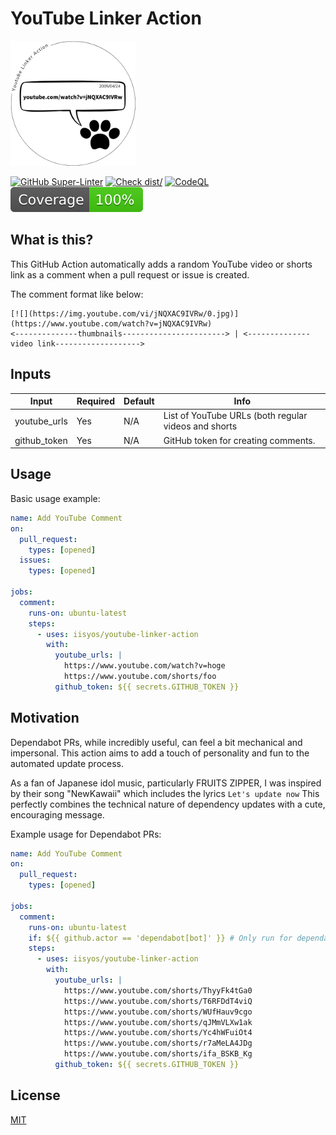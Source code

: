 # YouTube Linker Action

<img src="./icon.png" width="200" height="200">

[![GitHub Super-Linter](https://github.com/actions/typescript-action/actions/workflows/linter.yml/badge.svg)](https://github.com/super-linter/super-linter)
[![Check dist/](https://github.com/actions/typescript-action/actions/workflows/check-dist.yml/badge.svg)](https://github.com/actions/typescript-action/actions/workflows/check-dist.yml)
[![CodeQL](https://github.com/actions/typescript-action/actions/workflows/codeql-analysis.yml/badge.svg)](https://github.com/actions/typescript-action/actions/workflows/codeql-analysis.yml)
[![Coverage](./badges/coverage.svg)](./badges/coverage.svg)

## What is this?

This GitHub Action automatically adds a random YouTube video or shorts link as a
comment when a pull request or issue is created.

The comment format like below:

```
[![](https://img.youtube.com/vi/jNQXAC9IVRw/0.jpg)](https://www.youtube.com/watch?v=jNQXAC9IVRw)
<--------------thumbnails-----------------------> | <--------------video link------------------->
```

## Inputs

| Input        | Required | Default | Info                                                 |
| ------------ | -------- | ------- | ---------------------------------------------------- |
| youtube_urls | Yes      | N/A     | List of YouTube URLs (both regular videos and shorts |
| github_token | Yes      | N/A     | GitHub token for creating comments.                  |

## Usage

Basic usage example:

```yaml
name: Add YouTube Comment
on:
  pull_request:
    types: [opened]
  issues:
    types: [opened]

jobs:
  comment:
    runs-on: ubuntu-latest
    steps:
      - uses: iisyos/youtube-linker-action
        with:
          youtube_urls: |
            https://www.youtube.com/watch?v=hoge
            https://www.youtube.com/shorts/foo
          github_token: ${{ secrets.GITHUB_TOKEN }}
```

## Motivation

Dependabot PRs, while incredibly useful, can feel a bit mechanical and
impersonal. This action aims to add a touch of personality and fun to the
automated update process.

As a fan of Japanese idol music, particularly FRUITS ZIPPER, I was inspired by
their song "NewKawaii" which includes the lyrics `Let's update now` This
perfectly combines the technical nature of dependency updates with a cute,
encouraging message.

Example usage for Dependabot PRs:

```yaml
name: Add YouTube Comment
on:
  pull_request:
    types: [opened]

jobs:
  comment:
    runs-on: ubuntu-latest
    if: ${{ github.actor == 'dependabot[bot]' }} # Only run for dependabot PRs
    steps:
      - uses: iisyos/youtube-linker-action
        with:
          youtube_urls: |
            https://www.youtube.com/shorts/ThyyFk4tGa0
            https://www.youtube.com/shorts/T6RFDdT4viQ
            https://www.youtube.com/shorts/WUfHauv9cgo
            https://www.youtube.com/shorts/qJMmVLXw1ak
            https://www.youtube.com/shorts/Yc4hWFuiOt4
            https://www.youtube.com/shorts/r7aMeLA4JDg
            https://www.youtube.com/shorts/ifa_BSKB_Kg
          github_token: ${{ secrets.GITHUB_TOKEN }}
```

## License

[MIT](LICENSE)
